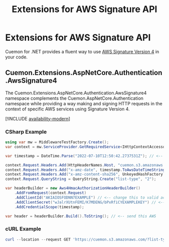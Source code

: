 ﻿---
uid: extensions-aws-signature-md
title: Extensions for AWS Signature API
---
# Extensions for AWS Signature API

Cuemon for .NET provides a fluent way to use [AWS Signature Version 4](https://docs.aws.amazon.com/general/latest/gr/reference-for-signature-version-4.html) in your code.

## Cuemon.Extensions.AspNetCore.Authentication.AwsSignature4

The Cuemon.Extensions.AspNetCore.Authentication.AwsSignature4 namespace complements the Cuemon.AspNetCore.Authentication namespace while providing a way making and signing HTTP requests in the context of specific AWS services using Signature Version 4.

[!INCLUDE [availability-modern](../../../includes/availability-modern.md)]

### CSharp Example
```csharp
using var mw = MiddlewareTestFactory.Create();
var context = mw.ServiceProvider.GetRequiredService<IHttpContextAccessor>().HttpContext;

var timestamp = DateTime.Parse("2022-07-10T12:50:42.2737531Z"); // <-- change this to valid date/time

context.Request.Headers.Add(HttpHeaderNames.Host, "cuemon.s3.amazonaws.com");
context.Request.Headers.Add("x-amz-date", timestamp.ToAwsDateTimeString());
context.Request.Headers.Add("x-amz-content-sha256", UnkeyedHashFactory.CreateCryptoSha256().ComputeHash("").ToHexadecimalString());
context.Request.QueryString = QueryString.Create("list-type", "2");

var headerBuilder = new Aws4HmacAuthorizationHeaderBuilder()
    .AddFromRequest(context.Request)
    .AddClientId("AKIAIOSFODNN7EXAMPLE") // <-- change this to valid access key
    .AddClientSecret("wJalrXUtnFEMI/K7MDENG/bPxRfiCYEXAMPLEKEY") // <-- change this to valid secret
    .AddCredentialScope(timestamp);

var header = headerBuilder.Build().ToString(); // <-- send this AWS
```

### cURL Example
```powershell
curl --location --request GET 'https://cuemon.s3.amazonaws.com/?list-type=2' --header 'Authorization: AWS4-HMAC-SHA256 Credential=AKIAIOSFODNN7EXAMPLE/20220710/eu-west-1/s3/aws4_request, SignedHeaders=host;x-amz-content-sha256;x-amz-date, Signature=feeb4c8ba41733fadc73cba6631ddfc9a729f371206bbaa77f216a69dd5299c5' --header 'x-amz-date: 20220710T145042Z' --header 'x-amz-content-sha256: e3b0c44298fc1c149afbf4c8996fb92427ae41e4649b934ca495991b7852b855'
```